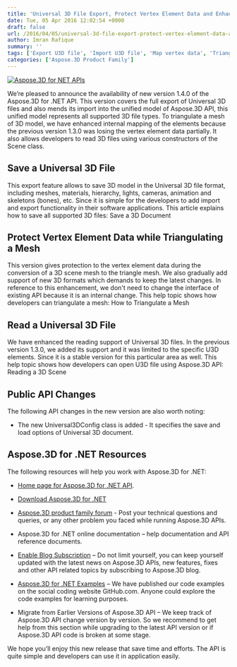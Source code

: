 ```yaml
---
title: 'Universal 3D File Export, Protect Vertex Element Data and Enhance Universal 3D File Import using Aspose.3D for .NET 1.4.0'
date: Tue, 05 Apr 2016 12:02:54 +0000
draft: false
url: /2016/04/05/universal-3d-file-export-protect-vertex-element-data-and-enhance-universal-3d-file-import-using-aspose.3d-for-.net-1.4.0/
author: Imran Rafique
summary: ''
tags: ['Export U3D file', 'Import U3D file', 'Map vertex data', 'Triangulate a Mesh', 'U3D export', 'U3D import', 'Universal 3D', 'create vertex']
categories: ['Aspose.3D Product Family']
---
```


[![Aspose.3D for NET APIs][1]](https://blog.aspose.com/wp-content/uploads/sites/2/2015/10/Aspose.3d-for-net-100x100.png)

[](https://blog.aspose.com/wp-content/uploads/sites/2/2015/10/Aspose.3d-for-net-100x100.png)We’re pleased to announce the availability of new version 1.4.0 of the Aspose.3D for .NET API. This version covers the full export of Universal 3D files and also mends its import into the unified model of Aspose.3D API, this unified model represents all supported 3D file types. To triangulate a mesh of 3D model, we have enhanced internal mapping of the elements because the previous version 1.3.0 was losing the vertex element data partially. It also allows developers to read 3D files using various constructors of the Scene class.

## Save a Universal 3D File

This export feature allows to save 3D model in the Universal 3D file format, including meshes, materials, hierarchy, lights, cameras, animation and skeletons (bones), etc. Since it is simple for the developers to add import and export functionality in their software applications. This article explains how to save all supported 3D files: Save a 3D Document

## Protect Vertex Element Data while Triangulating a Mesh

This version gives protection to the vertex element data during the conversion of a 3D scene mesh to the triangle mesh. We also gradually add support of new 3D formats which demands to keep the latest changes. In reference to this enhancement, we don't need to change the interface of existing API because it is an internal change. This help topic shows how developers can triangulate a mesh: How to Triangulate a Mesh

## Read a Universal 3D File

We have enhanced the reading support of Universal 3D files. In the previous version 1.3.0, we added its support and it was limited to the specific U3D elements. Since it is a stable version for this particular area as well. This help topic shows how developers can open U3D file using Aspose.3D API: Reading a 3D Scene

## Public API Changes

The following API changes in the new version are also worth noting:

*   The new Universal3DConfig class is added - It specifies the save and load options of Universal 3D document.
    

## Aspose.3D for .NET Resources

The following resources will help you work with Aspose.3D for .NET:

*   [Home page for Aspose.3D for .NET API][2].
    
*   [Download Aspose.3D for .NET][3]
    
*   [Aspose.3D product family forum][4] - Post your technical questions and queries, or any other problem you faced while running Aspose.3D APIs.
    
*   Aspose.3D for .NET online documentation – help documentation and API reference documents.
    
*   [Enable Blog Subscription][5] – Do not limit yourself, you can keep yourself updated with the latest news on Aspose.3D APIs, new features, fixes and other API related topics by subscribing to Aspose.3D blog.
    
*   [Aspose.3D for .NET Examples][6] – We have published our code examples on the social coding website GitHub.com. Anyone could explore the code examples for learning purposes.
    
*   Migrate from Earlier Versions of Aspose.3D API – We keep track of Aspose.3D API change version by version. So we recommend to get help from this section while upgrading to the latest API version or if Aspose.3D API code is broken at some stage.
    

We hope you’ll enjoy this new release that save time and efforts. The API is quite simple and developers can use it in application easily.




[1]: https://blog.aspose.com/wp-content/uploads/sites/2/2015/10/Aspose.3d-for-net-100x100.png "Aspose.3d- for-net-100x100"
[2]: http://www.aspose.com/.net/3d-component.aspx
[3]: http://www.aspose.com/community/files/51/.net-components/aspose.3d-for-.net/default.aspx
[4]: http://www.aspose.com/community/forums/aspose.3d-product-family/535/showforum.aspx
[5]: https://blog.aspose.com/ "Aspose.3D for .NET Blog Subscription"
[6]: https://github.com/aspose3D/Aspose_3d_NET




